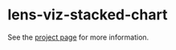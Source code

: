 lens-viz-stacked-chart
================

See the [project page](http://lenses.github.io/lenses-component-demo/) for more information.

